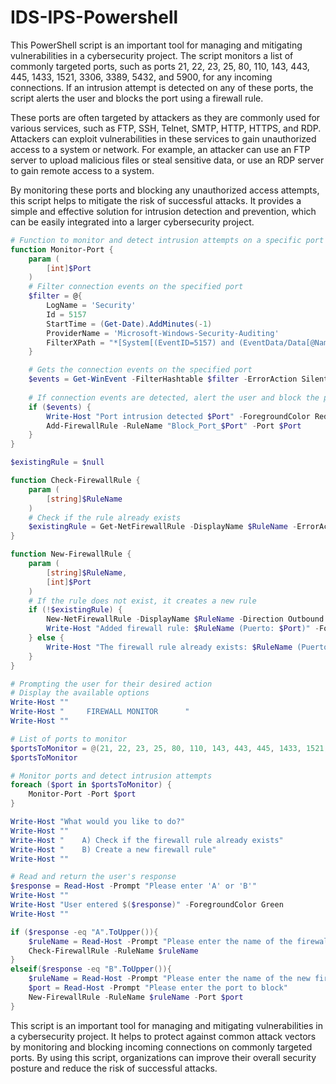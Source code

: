 # IDS-IPS-Powershell

This PowerShell script is an important tool for managing and mitigating vulnerabilities in a cybersecurity project. The script monitors a list of commonly targeted ports, such as ports 21, 22, 23, 25, 80, 110, 143, 443, 445, 1433, 1521, 3306, 3389, 5432, and 5900, for any incoming connections. If an intrusion attempt is detected on any of these ports, the script alerts the user and blocks the port using a firewall rule.

These ports are often targeted by attackers as they are commonly used for various services, such as FTP, SSH, Telnet, SMTP, HTTP, HTTPS, and RDP. Attackers can exploit vulnerabilities in these services to gain unauthorized access to a system or network. For example, an attacker can use an FTP server to upload malicious files or steal sensitive data, or use an RDP server to gain remote access to a system.

By monitoring these ports and blocking any unauthorized access attempts, this script helps to mitigate the risk of successful attacks. It provides a simple and effective solution for intrusion detection and prevention, which can be easily integrated into a larger cybersecurity project.


```powershell
# Function to monitor and detect intrusion attempts on a specific port
function Monitor-Port {
    param (
        [int]$Port
    )
    # Filter connection events on the specified port
    $filter = @{
        LogName = 'Security' 
        Id = 5157 
        StartTime = (Get-Date).AddMinutes(-1) 
        ProviderName = 'Microsoft-Windows-Security-Auditing'
        FilterXPath = "*[System[(EventID=5157) and (EventData/Data[@Name='TcpPort']='$Port')]]"
    }

    # Gets the connection events on the specified port
    $events = Get-WinEvent -FilterHashtable $filter -ErrorAction SilentlyContinue
    
    # If connection events are detected, alert the user and block the port
    if ($events) {
        Write-Host "Port intrusion detected $Port" -ForegroundColor Red -BackgroundColor Black
        Add-FirewallRule -RuleName "Block_Port_$Port" -Port $Port
    }
}

$existingRule = $null

function Check-FirewallRule {
    param (
        [string]$RuleName
    )
    # Check if the rule already exists
    $existingRule = Get-NetFirewallRule -DisplayName $RuleName -ErrorAction SilentlyContinue
}

function New-FirewallRule {
    param (
        [string]$RuleName,
        [int]$Port
    )
    # If the rule does not exist, it creates a new rule
    if (!$existingRule) {
        New-NetFirewallRule -DisplayName $RuleName -Direction Outbound -LocalPort $Port -Protocol TCP -Action Block
        Write-Host "Added firewall rule: $RuleName (Puerto: $Port)" -ForegroundColor Green
    } else {
        Write-Host "The firewall rule already exists: $RuleName (Puerto: $Port)" -ForegroundColor Cyan
    }
}

# Prompting the user for their desired action
# Display the available options
Write-Host ""
Write-Host "     FIREWALL MONITOR      "
Write-Host ""

# List of ports to monitor
$portsToMonitor = @(21, 22, 23, 25, 80, 110, 143, 443, 445, 1433, 1521, 3306, 3389, 5432, 5900)
$portsToMonitor

# Monitor ports and detect intrusion attempts
foreach ($port in $portsToMonitor) {
    Monitor-Port -Port $port
}

Write-Host "What would you like to do?"
Write-Host ""
Write-Host "    A) Check if the firewall rule already exists"
Write-Host "    B) Create a new firewall rule"
Write-Host ""

# Read and return the user's response
$response = Read-Host -Prompt "Please enter 'A' or 'B'"
Write-Host ""
Write-Host "User entered $($response)" -ForegroundColor Green
Write-Host ""

if ($response -eq "A".ToUpper()){
    $ruleName = Read-Host -Prompt "Please enter the name of the firewall rule to check"
    Check-FirewallRule -RuleName $ruleName
}
elseif($response -eq "B".ToUpper()){
    $ruleName = Read-Host -Prompt "Please enter the name of the new firewall rule"
    $port = Read-Host -Prompt "Please enter the port to block"
    New-FirewallRule -RuleName $ruleName -Port $port
}
```


This script is an important tool for managing and mitigating vulnerabilities in a cybersecurity project. It helps to protect against common attack vectors by monitoring and blocking incoming connections on commonly targeted ports. By using this script, organizations can improve their overall security posture and reduce the risk of successful attacks.
